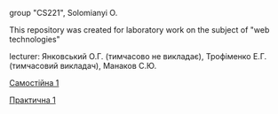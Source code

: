 group "CS221", Solomianyi O.

This repository was created for laboratory work on the subject of "web technologies"

lecturer: Янковський О.Г. (тимчасово не викладає), Трофіменко Е.Г. (тимчасовий викладач), Манаков С.Ю.

<a href="https://dolbolesya.github.io/independentWork_1/main.html"> Самостійна 1 </a>

<a href="https://dolbolesya.github.io/practicWork_1/main.html"> Практична 1 </a>

